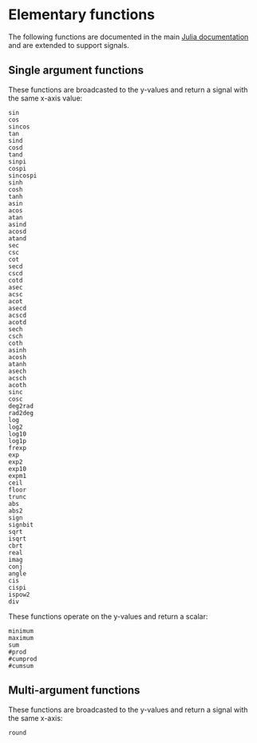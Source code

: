# Elementary functions

The following functions are documented in the main [Julia documentation](https://docs.julialang.org/) and are extended to support signals.

## Single argument functions

These functions are broadcasted to the y-values and return a
signal with the same x-axis value:

```@docs
sin
cos
sincos
tan
sind
cosd
tand
sinpi
cospi
sincospi
sinh
cosh
tanh
asin
acos
atan
asind
acosd
atand
sec
csc
cot
secd
cscd
cotd
asec
acsc
acot
asecd
acscd
acotd
sech
csch
coth
asinh
acosh
atanh
asech
acsch
acoth
sinc
cosc
deg2rad
rad2deg
log
log2
log10
log1p
frexp
exp
exp2
exp10
expm1
ceil
floor
trunc
abs
abs2
sign
signbit
sqrt
isqrt
cbrt
real
imag
conj
angle
cis
cispi
ispow2
div
```

These functions operate on the y-values and return a scalar:

```@docs
minimum
maximum
sum
#prod
#cumprod
#cumsum
```


## Multi-argument functions

These functions are broadcasted to the y-values and return a signal with the same x-axis:

```docs
round
```

